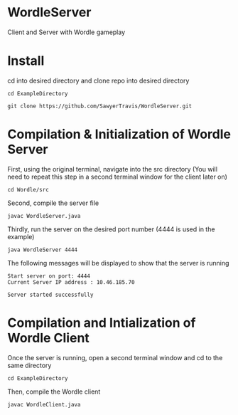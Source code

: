 # WordleServer

Client and Server with Wordle gameplay

# Install

cd into desired directory and clone repo into desired directory 

```
cd ExampleDirectory
```

```
git clone https://github.com/SawyerTravis/WordleServer.git
```

# Compilation & Initialization of Wordle Server

First, using the original terminal, navigate into the src directory 
(You will need to repeat this step in a second terminal window for the client later on)

```
cd Wordle/src
```

Second, compile the server file

```
javac WordleServer.java
```

Thirdly, run the server on the desired port number (4444 is used in the example)

```
java WordleServer 4444
```

The following messages will be displayed to show that the server is running

```
Start server on port: 4444
Current Server IP address : 10.46.185.70

Server started successfully
```

# Compilation and Intialization of Wordle Client 

Once the server is running, open a second terminal window and cd to the same directory 

```
cd ExampleDirectory
```

Then, compile the Wordle client 

```
javac WordleClient.java
```
